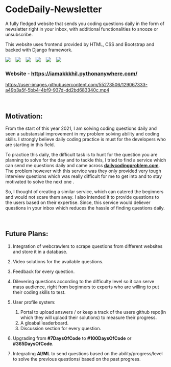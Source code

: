 # CodeDaily-Newsletter

A fully fledged website that sends you coding questions daily in the form of newsletter right in your inbox, with additional functionalities to snooze or unsubscribe. 

This website uses frontend provided by HTML, CSS and Bootstrap and backed with Django framework. 

<p align="left">
  <img src="https://img.shields.io/badge/django-092E20.svg?&style=for-the-badge&logo=django&logoColor=white" />&nbsp;&nbsp;&nbsp;
  <img src="https://img.shields.io/badge/python-FFD43B.svg?&style=for-the-badge&logo=python&logoColor=white" />&nbsp;&nbsp;&nbsp;
  <img src="https://img.shields.io/badge/jinja-FFFFFF.svg?&style=for-the-badge&logo=jinja&logoColor=black" />&nbsp;&nbsp;&nbsp;
  <img src="https://img.shields.io/badge/bootstrap-563d7c.svg?&style=for-the-badge&logo=bootstrap&logoColor=white" />&nbsp;&nbsp;&nbsp;
  <img src="https://img.shields.io/badge/Sqlite-20639B.svg?&style=for-the-badge&logo=sqlite&logoColor=white" />&nbsp;&nbsp;&nbsp;
 <img src="https://img.shields.io/badge/gmail-D14836.svg?&style=for-the-badge&logo=gmail&logoColor=white" />&nbsp;&nbsp;&nbsp;

</p>

### Website - https://iamakkkhil.pythonanywhere.com/


https://user-images.githubusercontent.com/55273506/129067333-a49b3a5f-5bb4-4bf9-937d-dd2bd683340c.mp4


<br>

## **Motivation**:
From the start of this year 2021, I am solving coding questions daily and seen a substansial improvement in my problem solving ability and coding skills. I strongly believe daily coding practice is must for the developers who are starting in this field. 

To practice this daily, the difficult task is to hunt for the question you are planning to solve for the day and to tackle this, I tried to find a service which can send me questions daily and came across **[dailycodingproblem.com](https://www.dailycodingproblem.com/)**. The problem however with this service was they only provided very tough interview questions which was really difficult for me to get into and to stay motivated to solve the next one .

So, I thought of creating a similar service, which can catered the beginners and would not scare them away. I also intended it to provide questions to the users based on their expertise. Since, this service would deliever questions in your inbox which reduces the hassle of finding questions daily.

<br>

## **Future Plans:**
1. Integration of webcrawlers to scrape questions from different websites and store it in a database.
2. Video solutions for the available questions.
3. Feedback for every question.
4. Dilevering questions according to the difficulty level so it can serve mass audience, right from beginners to experts who are willing to put their coding skills to test.
5. User profile system: 
    1. Portal to upload answers / or keep a track of the users github repo(In which they will uplaod their solutions) to measure their progress.
    2. A gloabal leaderboard.
    3. Discussion section for every question.

6. Upgrading from **#7DaysOfCode** to **#100DaysOfCode** or **#365DaysOfCode**.
7. Integrating **AI/ML** to send questions based on the ability/progress/level to solve the previous questions/ based on the past progress.
